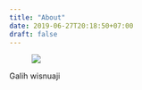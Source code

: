 ```yaml
---
title: "About"
date: 2019-06-27T20:18:50+07:00
draft: false
---
```


<div class="card">
<div class="card-content">
<div class="media">
<div class="media-left">
<figure class="is-rounded image is-128x128">
<img src="/img/nishimiya.webp" class="is-round">
</figure>
</div>
<div class="card-content">
<p class="title is-4">Galih wisnuaji</p>
</div>
</div>
